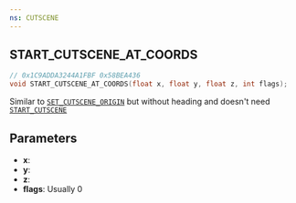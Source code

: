 ```yaml
---
ns: CUTSCENE
---
```

## START_CUTSCENE_AT_COORDS

```c
// 0x1C9ADDA3244A1FBF 0x58BEA436
void START_CUTSCENE_AT_COORDS(float x, float y, float z, int flags);
```

Similar to [`SET_CUTSCENE_ORIGIN`](_0xB812B3FD1C01CF27) but without heading and doesn't need [`START_CUTSCENE`](_0x186D5CB5E7B0FF7B)

## Parameters
* **x**: 
* **y**: 
* **z**: 
* **flags**: Usually 0

